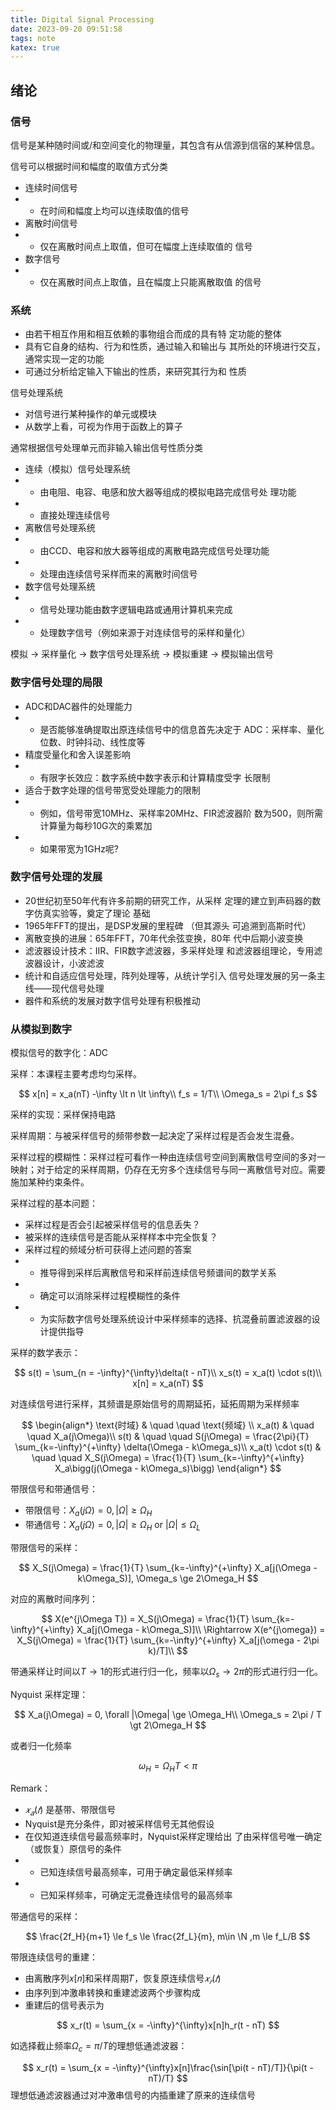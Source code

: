```yaml
---
title: Digital Signal Processing
date: 2023-09-20 09:51:58
tags: note
katex: true
---
```



## 绪论

### 信号

信号是某种随时间或/和空间变化的物理量，其包含有从信源到信宿的某种信息。

信号可以根据时间和幅度的取值方式分类
- 连续时间信号
- - 在时间和幅度上均可以连续取值的信号
- 离散时间信号
- - 仅在离散时间点上取值，但可在幅度上连续取值的
信号
- 数字信号
- - 仅在离散时间点上取值，且在幅度上只能离散取值
的信号

### 系统

- 由若干相互作用和相互依赖的事物组合而成的具有特
定功能的整体
- 具有它自身的结构、行为和性质，通过输入和输出与
其所处的环境进行交互，通常实现一定的功能
- 可通过分析给定输入下输出的性质，来研究其行为和
性质

信号处理系统
- 对信号进行某种操作的单元或模块
- 从数学上看，可视为作用于函数上的算子

通常根据信号处理单元而非输入输出信号性质分类
- 连续（模拟）信号处理系统
- - 由电阻、电容、电感和放大器等组成的模拟电路完成信号处
理功能
- - 直接处理连续信号
- 离散信号处理系统
- - 由CCD、电容和放大器等组成的离散电路完成信号处理功能
- - 处理由连续信号采样而来的离散时间信号
- 数字信号处理系统
- - 信号处理功能由数字逻辑电路或通用计算机来完成
- - 处理数字信号（例如来源于对连续信号的采样和量化）

模拟 -> 采样量化 -> 数字信号处理系统 -> 模拟重建 -> 模拟输出信号

### 数字信号处理的局限
- ADC和DAC器件的处理能力
- - 是否能够准确提取出原连续信号中的信息首先决定于
ADC：采样率、量化位数、时钟抖动、线性度等
- 精度受量化和舍入误差影响
- - 有限字长效应：数字系统中数字表示和计算精度受字
长限制
- 适合于数字处理的信号带宽受处理能力的限制
- - 例如，信号带宽10MHz、采样率20MHz、FIR滤波器阶
数为500，则所需计算量为每秒10G次的乘累加
- - 如果带宽为1GHz呢?

### 数字信号处理的发展
- 20世纪初至50年代有许多前期的研究工作，从采样
定理的建立到声码器的数字仿真实验等，奠定了理论
基础
- 1965年FFT的提出，是DSP发展的里程碑 （但其源头
可追溯到高斯时代）
- 离散变换的进展：65年FFT，70年代余弦变换，80年
代中后期小波变换
- 滤波器设计技术：IIR、FIR数字滤波器，多采样处理
和滤波器组理论，专用滤波器设计，小波滤波
- 统计和自适应信号处理，阵列处理等，从统计学引入
信号处理发展的另一条主线——现代信号处理
- 器件和系统的发展对数字信号处理有积极推动

### 从模拟到数字

模拟信号的数字化：ADC

采样：本课程主要考虑均匀采样。

$$
x[n] = x_a(nT) -\infty \lt n \lt \infty\\ 
f_s = 1/T\\
\Omega_s = 2\pi f_s
$$

采样的实现：采样保持电路

采样周期：与被采样信号的频带参数一起决定了采样过程是否会发生混叠。

采样过程的模糊性：采样过程可看作一种由连续信号空间到离散信号空间的多对一映射；对于给定的采样周期，仍存在无穷多个连续信号与同一离散信号对应。需要施加某种约束条件。

 采样过程的基本问题：
- 采样过程是否会引起被采样信号的信息丢失？
- 被采样的连续信号是否能从采样样本中完全恢复？
- 采样过程的频域分析可获得上述问题的答案
- - 推导得到采样后离散信号和采样前连续信号频谱间的数学关系
- - 确定可以消除采样过程模糊性的条件
- - 为实际数字信号处理系统设计中采样频率的选择、抗混叠前置滤波器的设计提供指导

采样的数学表示：

$$
s(t) = \sum_{n = -\infty}^{\infty}\delta(t - nT)\\
x_s(t) = x_a(t) \cdot s(t)\\
x[n] = x_a(nT)
$$

对连续信号进行采样，其频谱是原始信号的周期延拓，延拓周期为采样频率

$$
\begin{align*}
\text{时域} & \quad \quad \text{频域} \\
x_a(t) & \quad \quad X_a(j\Omega)\\
s(t) & \quad \quad S(j\Omega) = \frac{2\pi}{T} \sum_{k=-\infty}^{+\infty} \delta(\Omega - k\Omega_s)\\
x_a(t) \cdot s(t) & \quad \quad X_S(j\Omega) = \frac{1}{T} \sum_{k=-\infty}^{+\infty} X_a\bigg(j(\Omega - k\Omega_s)\bigg)
\end{align*}
$$

带限信号和带通信号：
* 带限信号：$X_a(j\Omega) = 0, |\Omega| \ge \Omega_H$
* 带通信号：$X_a(j\Omega) = 0, |\Omega| \ge \Omega_H\text{ or }|\Omega| \le \Omega_L$

带限信号的采样：

<!-- int, sum, frac partial -->

$$
X_S(j\Omega) = \frac{1}{T} \sum_{k=-\infty}^{+\infty} X_a[j(\Omega - k\Omega_S)], \Omega_s \ge 2\Omega_H
$$

对应的离散时间序列：

$$
X(e^{j\Omega T}) = X_S(j\Omega) = \frac{1}{T} \sum_{k=-\infty}^{+\infty} X_a[j(\Omega - k\Omega_S)]\\
\Rightarrow X(e^{j\omega}) = X_S(j\Omega) = \frac{1}{T} \sum_{k=-\infty}^{+\infty} X_a[j(\omega - 2\pi k)/T]\\
$$

带通采样让时间以$T \rightarrow 1$的形式进行归一化，频率以$\Omega_s \rightarrow 2\pi$的形式进行归一化。

Nyquist 采样定理：

$$
X_a(j\Omega) = 0, \forall |\Omega| \ge \Omega_H\\
\Omega_s = 2\pi / T \gt 2\Omega_H
$$

或者归一化频率

$$
\omega_H = \Omega_H T < \pi
$$

Remark：
- $𝑥_𝑎(𝑡)$ 是基带、带限信号
- Nyquist是充分条件，即对被采样信号无其他假设
- 在仅知道连续信号最高频率时，Nyquist采样定理给出
了由采样信号唯一确定（或恢复）原信号的条件
- - 已知连续信号最高频率，可用于确定最低采样频率
- - 已知采样频率，可确定无混叠连续信号的最高频率

带通信号的采样：

$$
\frac{2f_H}{m+1} \le f_s \le \frac{2f_L}{m}, m\in \N ,m \le f_L/B
$$

带限连续信号的重建：
- 由离散序列𝑥[𝑛]和采样周期𝑇，恢复原连续信号$𝑥_𝑟(𝑡)$
- 由序列到冲激串转换和重建滤波两个步骤构成
- 重建后的信号表示为

$$
x_r(t) = \sum_{x = -\infty}^{\infty}x[n]h_r(t - nT)
$$

如选择截止频率$\Omega_c = \pi/T$的理想低通滤波器：

$$
x_r(t) = \sum_{x = -\infty}^{\infty}x[n]\frac{\sin[\pi(t - nT)/T]}{\pi(t - nT)/T}
$$
理想低通滤波器通过对冲激串信号的内插重建了原来的连续信号
